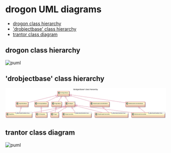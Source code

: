 # drogon UML diagrams

<!-- toc -->

* [drogon class hierarchy](#drogon-class-hierarchy)
* ['drobjectbase' class hierarchy](#drobjectbase-class-hierarchy)
* [trantor class diagram](#trantor-class-diagram)

<!-- tocstop -->

## drogon class hierarchy
![puml](puml/all_classes_diagram.svg)

## 'drobjectbase' class hierarchy
![puml](puml/drobjectbase_hierarchy.svg)

## trantor class diagram
![puml](puml/trantor_class_diagram.svg)

